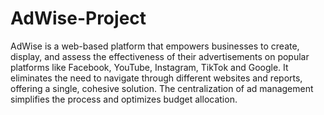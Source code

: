 # AdWise-Project

AdWise is a web-based platform that empowers businesses to create, display, and assess the effectiveness of their advertisements on popular platforms like Facebook, YouTube, Instagram, TikTok and Google. It eliminates the need to navigate through different websites and reports, offering a single, cohesive solution. The centralization of ad management simplifies the process and optimizes budget allocation.
